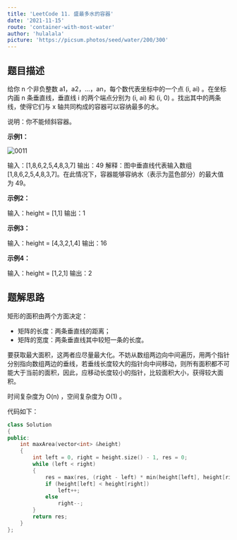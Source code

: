 ```yaml
---
title: 'LeetCode 11. 盛最多水的容器'
date: '2021-11-15'
route: 'container-with-most-water'
author: 'hulalala'
picture: 'https://picsum.photos/seed/water/200/300'
---
```


## 题目描述

给你 n 个非负整数 a1，a2，...，an，每个数代表坐标中的一个点 (i, ai) 。在坐标内画 n 条垂直线，垂直线 i 的两个端点分别为 (i, ai) 和 (i, 0) 。找出其中的两条线，使得它们与 x 轴共同构成的容器可以容纳最多的水。

说明：你不能倾斜容器。

**示例1：**

![0011](https://aliyun-lc-upload.oss-cn-hangzhou.aliyuncs.com/aliyun-lc-upload/uploads/2018/07/25/question_11.jpg)

输入：[1,8,6,2,5,4,8,3,7]
输出：49
解释：图中垂直线代表输入数组 [1,8,6,2,5,4,8,3,7]。在此情况下，容器能够容纳水（表示为蓝色部分）的最大值为 49。

**示例2：**

输入：height = [1,1]
输出：1

**示例3：**

输入：height = [4,3,2,1,4]
输出：16

**示例4：**

输入：height = [1,2,1]
输出：2

## 题解思路

矩形的面积由两个方面决定：

* 矩阵的长度：两条垂直线的距离；
* 矩阵的宽度：两条垂直线其中较短一条的长度。

要获取最大面积，这两者应尽量最大化。不妨从数组两边向中间遍历，用两个指针分别指向数组两边的垂线，若垂线长度较大的指针向中间移动，则所有面积都不可能大于当前的面积，因此，应移动长度较小的指针，比较面积大小，获得较大面积。

时间复杂度为 O(n) ，空间复杂度为 O(1) 。

代码如下：

```cpp
class Solution
{
public:
    int maxArea(vector<int> &height)
    {
        int left = 0, right = height.size() - 1, res = 0;
        while (left < right)
        {
            res = max(res, (right - left) * min(height[left], height[right]));
            if (height[left] < height[right])
                left++;
            else
                right--;
        }
        return res;
    }
};

```
